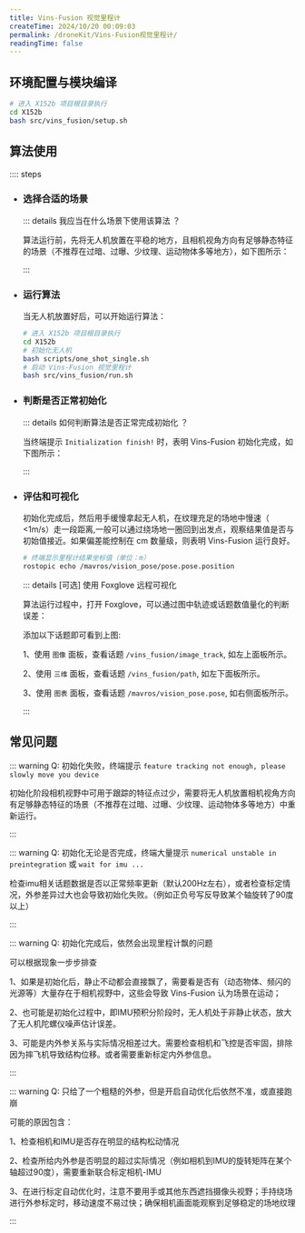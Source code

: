 ```yaml
---
title: Vins-Fusion 视觉里程计
createTime: 2024/10/20 00:09:03
permalink: /droneKit/Vins-Fusion视觉里程计/
readingTime: false
---
```


## 环境配置与模块编译

```bash
# 进入 X152b 项目根目录执行
cd X152b
bash src/vins_fusion/setup.sh
```

## 算法使用

:::: steps

- ### 选择合适的场景
    ::: details 我应当在什么场景下使用该算法 ？

    算法运行前，先将无人机放置在平稳的地方，且相机视角方向有足够静态特征的场景（不推荐在过暗、过曝、少纹理、运动物体多等地方），如下图所示：

    <ImageCard image="https://emnavi-doc-img.oss-cn-beijing.aliyuncs.com/emnavi_assets/intro/comparison_of_test_scenarios.png"/>
    :::

- ### 运行算法
    当无人机放置好后，可以开始运行算法：

    ```bash
    # 进入 X152b 项目根目录执行
    cd X152b
    # 初始化无人机
    bash scripts/one_shot_single.sh
    # 启动 Vins-Fusion 视觉里程计
    bash src/vins_fusion/run.sh
    ```

- ### 判断是否正常初始化
    ::: details 如何判断算法是否正常完成初始化 ？

    当终端提示 `Initialization finish!` 时，表明 Vins-Fusion 初始化完成，如下图所示：

    <ImageCard image="https://emnavi-doc-img.oss-cn-beijing.aliyuncs.com/emnavi_assets/intro/vins_fusion_init_result.png"/>
    :::

- ### 评估和可视化

    初始化完成后，然后用手缓慢拿起无人机，在纹理充足的场地中慢速（ <1m/s）走一段距离,一般可以通过绕场地一圈回到出发点，观察结果值是否与初始值接近。如果偏差能控制在 cm 数量级，则表明 Vins-Fusion 运行良好。

    ```bash
    # 终端显示里程计结果坐标值（单位：m）
    rostopic echo /mavros/vision_pose/pose.pose.position
    ```
    ::: details [可选] 使用 Foxglove 远程可视化

    算法运行过程中，打开 Foxglove，可以通过图中轨迹或话题数值量化的判断误差：
    <ImageCard image="https://emnavi-doc-img.oss-cn-beijing.aliyuncs.com/emnavi_assets/intro/vin_fusion_demo.png"/>

    添加以下话题即可看到上图:

    1、使用 `图像` 面板，查看话题 `/vins_fusion/image_track`, 如左上面板所示。

    2、使用 `三维` 面板，查看话题 `/vins_fusion/path`, 如左下面板所示。

    3、使用 `图表` 面板，查看话题 `/mavros/vision_pose.pose`, 如右侧面板所示。

    :::

## 常见问题

::: warning Q: 初始化失败，终端提示 `feature tracking not enough, please slowly move you device`

初始化阶段相机视野中可用于跟踪的特征点过少，需要将无人机放置相机视角方向有足够静态特征的场景（不推荐在过暗、过曝、少纹理、运动物体多等地方）中重新运行。

:::


::: warning Q: 初始化无论是否完成，终端大量提示 `numerical unstable in preintegration` 或 `wait for imu ...`

检查imu相关话题数据是否以正常频率更新（默认200Hz左右），或者检查标定情况，外参差异过大也会导致初始化失败。（例如正负号写反导致某个轴旋转了90度以上）

:::


::: warning Q: 初始化完成后，依然会出现里程计飘的问题

可以根据现象一步步排查

1、如果是初始化后，静止不动都会直接飘了，需要看是否有（动态物体、频闪的光源等）大量存在于相机视野中，这些会导致 Vins-Fusion 认为场景在运动；

2、也可能是初始化过程中，即IMU预积分阶段时，无人机处于非静止状态，放大了无人机陀螺仪噪声估计误差。

3、可能是内外参关系与实际情况相差过大。需要检查相机和飞控是否牢固，排除因为摔飞机导致结构位移。或者需要重新标定内外参信息。

:::

::: warning Q: 只给了一个粗糙的外参，但是开启自动优化后依然不准，或直接跑崩

可能的原因包含：

1、检查相机和IMU是否存在明显的结构松动情况

2、检查所给内外参是否明显的超过实际情况（例如相机到IMU的旋转矩阵在某个轴超过90度），需要重新联合标定相机-IMU

3、在进行标定自动优化时，注意不要用手或其他东西遮挡摄像头视野；手持绕场进行外参标定时，移动速度不易过快；确保相机画面能观察到足够稳定的场地纹理

:::